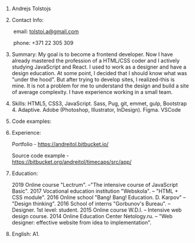 1. Andrejs Tolstojs

2. Contact Info: 

   ​	email: tolstoi.a@gmail.com

   ​	phone: +371 22 305 309

3. Summary: My goal is to become a frontend developer. Now I have already mastered the profession of a HTML/CSS coder and  I actively studying JavaScript and React. I used to work as a designer and have a design education. At some point, I decided that I should know what was "under the hood". But after trying to develop sites, I realized-this is mine. It is not a problem for me to understand the design and build a site of average complexity. I have experience working in a small team.

4. Skills:  HTML5, CSS3, JavaScript. Sass, Pug, git, emmet, gulp, Bootstrap 4. Adaptive. 
   Adobe (Photoshop, Illustrator, InDesign). Figma. VSCode

5. Code examples: 

6. Experience: 

     Portfolio - https://andreitol.bitbucket.io/

     Source code example - https://bitbucket.org/andreitol/timecaps/src/app/

7. Education: 

   2019	Online course "Lectrum". –"The intensive course of JavaScript Basic".
   2017	Vocational education institution "Webskola". – "HTML + CSS module".
   2016	Online school "Bang! Bang! Education. D. Karpov" – "Design thinking".
   2016	School of interns "Gorbunov's Bureau". – Designer. 1st level: student.
   2015	Online course W.D.I. – Intensive web design course.
   2014	Online Education Center Netology.ru. – "Web designer: effective website from idea to implementation".

8. English: A1.
